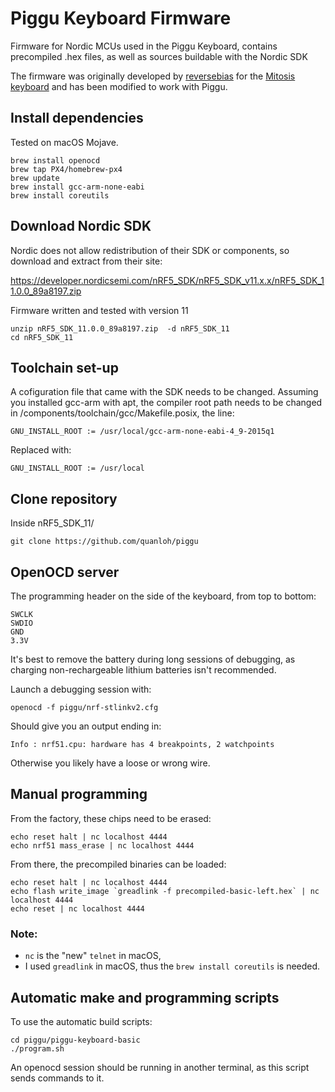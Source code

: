 # Piggu Keyboard Firmware
Firmware for Nordic MCUs used in the Piggu Keyboard, contains precompiled .hex files, as well as sources buildable with the Nordic SDK

The firmware was originally developed by [reversebias](https://github.com/reversebias) for the [Mitosis keyboard](https://github.com/reversebias/mitosis) and has been modified to work with Piggu.

## Install dependencies

Tested on macOS Mojave.

```
brew install openocd
brew tap PX4/homebrew-px4
brew update
brew install gcc-arm-none-eabi
brew install coreutils
```

## Download Nordic SDK

Nordic does not allow redistribution of their SDK or components, so download and extract from their site:

https://developer.nordicsemi.com/nRF5_SDK/nRF5_SDK_v11.x.x/nRF5_SDK_11.0.0_89a8197.zip

Firmware written and tested with version 11

```
unzip nRF5_SDK_11.0.0_89a8197.zip  -d nRF5_SDK_11
cd nRF5_SDK_11
```

## Toolchain set-up

A cofiguration file that came with the SDK needs to be changed. Assuming you installed gcc-arm with apt, the compiler root path needs to be changed in /components/toolchain/gcc/Makefile.posix, the line:
```
GNU_INSTALL_ROOT := /usr/local/gcc-arm-none-eabi-4_9-2015q1
```
Replaced with:
```
GNU_INSTALL_ROOT := /usr/local
```

## Clone repository
Inside nRF5_SDK_11/
```
git clone https://github.com/quanloh/piggu
```
## OpenOCD server
The programming header on the side of the keyboard, from top to bottom:
```
SWCLK
SWDIO
GND
3.3V
```
It's best to remove the battery during long sessions of debugging, as charging non-rechargeable lithium batteries isn't recommended.

Launch a debugging session with:
```
openocd -f piggu/nrf-stlinkv2.cfg
```
Should give you an output ending in:
```
Info : nrf51.cpu: hardware has 4 breakpoints, 2 watchpoints
```
Otherwise you likely have a loose or wrong wire.


## Manual programming
From the factory, these chips need to be erased:
```
echo reset halt | nc localhost 4444
echo nrf51 mass_erase | nc localhost 4444
```
From there, the precompiled binaries can be loaded:
```
echo reset halt | nc localhost 4444
echo flash write_image `greadlink -f precompiled-basic-left.hex` | nc localhost 4444
echo reset | nc localhost 4444
```

### Note:
- ```nc``` is the "new" ```telnet``` in macOS, 
- I used ```greadlink``` in macOS, thus the ```brew install coreutils``` is needed.

## Automatic make and programming scripts
To use the automatic build scripts:
```
cd piggu/piggu-keyboard-basic
./program.sh
```
An openocd session should be running in another terminal, as this script sends commands to it.
